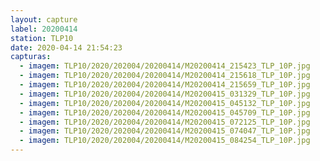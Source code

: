 ```yaml
---
layout: capture
label: 20200414
station: TLP10
date: 2020-04-14 21:54:23
capturas:
  - imagem: TLP10/2020/202004/20200414/M20200414_215423_TLP_10P.jpg
  - imagem: TLP10/2020/202004/20200414/M20200414_215618_TLP_10P.jpg
  - imagem: TLP10/2020/202004/20200414/M20200414_215659_TLP_10P.jpg
  - imagem: TLP10/2020/202004/20200414/M20200415_031329_TLP_10P.jpg
  - imagem: TLP10/2020/202004/20200414/M20200415_045132_TLP_10P.jpg
  - imagem: TLP10/2020/202004/20200414/M20200415_045709_TLP_10P.jpg
  - imagem: TLP10/2020/202004/20200414/M20200415_072125_TLP_10P.jpg
  - imagem: TLP10/2020/202004/20200414/M20200415_074047_TLP_10P.jpg
  - imagem: TLP10/2020/202004/20200414/M20200415_084254_TLP_10P.jpg
---
```

